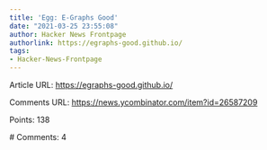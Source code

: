 ```yaml
---
title: 'Egg: E-Graphs Good'
date: "2021-03-25 23:55:08"
author: Hacker News Frontpage
authorlink: https://egraphs-good.github.io/
tags:
- Hacker-News-Frontpage
---
```


<p>Article URL: <a href="https://egraphs-good.github.io/">https://egraphs-good.github.io/</a></p>
<p>Comments URL: <a href="https://news.ycombinator.com/item?id=26587209">https://news.ycombinator.com/item?id=26587209</a></p>
<p>Points: 138</p>
<p># Comments: 4</p>
